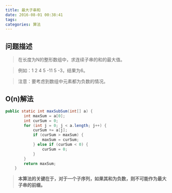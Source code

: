 ```yaml
---
title: 最大子串和
date: 2016-08-01 00:38:41
tags:
categories: 算法
---
```



## 问题描述

> 在长度为N的整形数组中，求连续子串的和的最大值。

> 例如：1 2 4 5 -11 5 -3，结果为6。

> 注意：要考虑到数组中元素都为负数的情况。

## O(n)解法

```java
public static int maxSubSum(int[] a) {
		int maxSum = a[0];
		int curSum = 0;
		for (int j = 0; j < a.length; j++) {
			curSum += a[j];
			if (curSum > maxSum) {
				maxSum = curSum;
			} else if (curSum < 0) {
				curSum = 0;
			}
		}
		return maxSum;
	}
```

> **本算法的关键在于，对于一个子序列，如果其和为负数，则不可能作为最大子串的前缀。**

